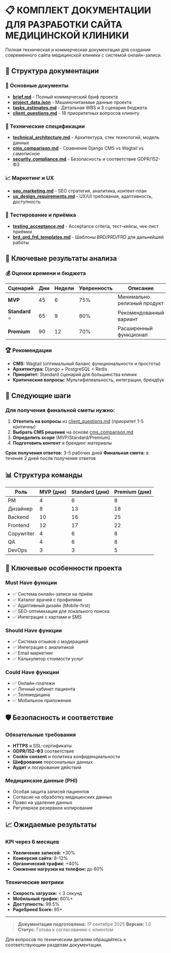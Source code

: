 # 📋 КОМПЛЕКТ ДОКУМЕНТАЦИИ ДЛЯ РАЗРАБОТКИ САЙТА МЕДИЦИНСКОЙ КЛИНИКИ

Полная техническая и коммерческая документация для создания современного сайта медицинской клиники с системой онлайн-записи.

## 📁 Структура документации

### 🎯 Основные документы
- **[brief.md](./brief.md)** - Полный коммерческий бриф проекта
- **[project_data.json](./project_data.json)** - Машиночитаемые данные проекта
- **[tasks_estimates.md](./tasks_estimates.md)** - Детальная WBS и 3 сценария бюджета
- **[client_questions.md](./client_questions.md)** - 18 приоритетных вопросов клиенту

### 🔧 Технические спецификации
- **[technical_architecture.md](./technical_architecture.md)** - Архитектура, стек технологий, модель данных
- **[cms_comparison.md](./cms_comparison.md)** - Сравнение Django CMS vs Wagtail vs самописное
- **[security_compliance.md](./security_compliance.md)** - Безопасность и соответствие GDPR/152-ФЗ

### 📈 Маркетинг и UX
- **[seo_marketing.md](./seo_marketing.md)** - SEO стратегия, аналитика, контент-план
- **[ux_design_requirements.md](./ux_design_requirements.md)** - UX/UI требования, адаптивность, доступность

### 🧪 Тестирование и приёмка
- **[testing_acceptance.md](./testing_acceptance.md)** - Acceptance criteria, тест-кейсы, чек-лист приёмки
- **[brd_prd_frd_templates.md](./brd_prd_frd_templates.md)** - Шаблоны BRD/PRD/FRD для дальнейшей работы

## 🎯 Ключевые результаты анализа

### 💰 Оценки времени и бюджета
| Сценарий | Дни | Недели | Уверенность | Описание |
|----------|-----|--------|-------------|----------|
| **MVP** | 45 | 6 | 75% | Минимально релизный продукт |
| **Standard** ⭐ | 65 | 9 | 80% | Рекомендованный вариант |
| **Premium** | 90 | 12 | 70% | Расширенный функционал |

### 🏆 Рекомендации
- **CMS:** Wagtail (оптимальный баланс функциональности и простоты)
- **Архитектура:** Django + PostgreSQL + Redis
- **Приоритет:** Standard сценарий для большинства клиник
- **Критические вопросы:** Мультифилиальность, интеграции, брендбук

## 🚀 Следующие шаги

### Для получения финальной сметы нужно:
1. **Ответить на вопросы** из [client_questions.md](./client_questions.md) (приоритет 1-5 критичны)
2. **Выбрать CMS решение** на основе [cms_comparison.md](./cms_comparison.md)
3. **Определить scope** (MVP/Standard/Premium)
4. **Подготовить контент** и брендинг материалы

**Срок получения ответов:** 3-5 рабочих дней
**Финальная смета:** в течение 2 дней после получения ответов

## 📊 Структура команды

| Роль | MVP (дни) | Standard (дни) | Premium (дни) |
|------|-----------|----------------|---------------|
| PM | 4 | 6 | 8 |
| Дизайнер | 8 | 13 | 18 |
| Backend | 10 | 16 | 25 |
| Frontend | 12 | 17 | 22 |
| Copywriter | 4 | 6 | 8 |
| QA | 4 | 6 | 8 |
| DevOps | 3 | 3 | 5 |

## 🎨 Ключевые особенности проекта

### Must Have функции
- ✅ Система онлайн-записи на приём
- ✅ Каталог врачей с профилями
- ✅ Адаптивный дизайн (Mobile-first)
- ✅ SEO-оптимизация для локального поиска
- ✅ Интеграция с картами и SMS

### Should Have функции
- ✅ Система отзывов с модерацией
- ✅ Интеграция с аналитикой
- ✅ Email маркетинг
- ✅ Калькулятор стоимости услуг

### Could Have функции
- ✅ Онлайн-платежи
- ✅ Личный кабинет пациента
- ✅ Телемедицина
- ✅ Мобильное приложение

## 🛡️ Безопасность и соответствие

### Обязательные требования
- **HTTPS** и SSL-сертификаты
- **GDPR/152-ФЗ** соответствие
- **Cookie consent** и политика конфиденциальности
- **Шифрование** персональных данных
- **Аудит** и логирование действий

### Медицинские данные (PHI)
- Особая защита записей пациентов
- Согласие на обработку медицинских данных
- Право на удаление данных
- Регулярное резервное копирование

## 📈 Ожидаемые результаты

### KPI через 6 месяцев
- **Увеличение записей:** +30%
- **Конверсия сайта:** 8-12%
- **Органический трафик:** +40%
- **Снижение нагрузки на телефон:** до 60%

### Технические метрики
- **Скорость загрузки:** < 3 секунд
- **Мобильный трафик:** 60%+
- **Доступность:** 99.5%
- **PageSpeed Score:** 85+

---

> **Документация подготовлена:** 17 сентября 2025
> **Версия:** 1.0
> **Статус:** Готова к согласованию с клиентом

Для вопросов по техническим деталям обращайтесь к соответствующим разделам документации.